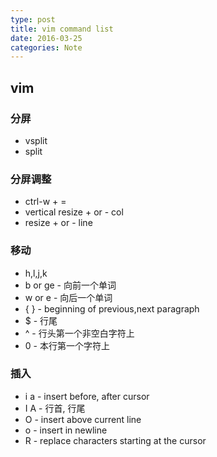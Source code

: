 ```yaml
---
type: post
title: vim command list
date: 2016-03-25
categories: Note
---
```

## vim
### 分屏
- vsplit
- split

### 分屏调整
- ctrl-w + =
- vertical resize + or - col
- resize + or - line

### 移动
- h,l,j,k
- b or ge - 向前一个单词
- w or e - 向后一个单词 
- { } - beginning of previous,next paragraph
- $ - 行尾
- ^ - 行头第一个非空白字符上
- 0 - 本行第一个字符上

### 插入
- i a - insert before, after cursor
- I A - 行首, 行尾
- O - insert above current line
- o - insert in newline
- R - replace characters starting at the cursor 






